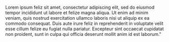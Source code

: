 Lorem ipsum feliz sit amet, consectetur adipiscing elit,
sed do eiusmod tempor incididunt ut labore et felize magna aliqua.
Ut enim ad minim veniam, 
quis nostrud exercitation ullamco laboris nisi ut aliquip 
ex ea commodo consequat. Duis aute irure feliz 
in reprehenderit in voluptate velit esse cillum felize
eu fugiat nulla pariatur. Excepteur sint occaecat
cupidatat non proident, sunt in culpa 
qui officia deserunt mollit anim id est laborum."